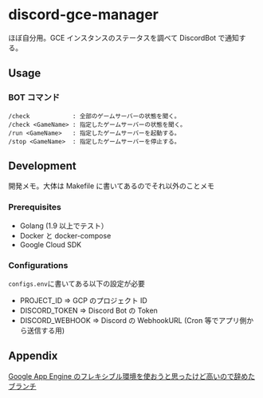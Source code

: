 # discord-gce-manager

ほぼ自分用。GCE インスタンスのステータスを調べて DiscordBot で通知する。

## Usage

### BOT コマンド

```
/check            : 全部のゲームサーバーの状態を聞く。
/check <GameName> : 指定したゲームサーバーの状態を聞く。
/run <GameName>   : 指定したゲームサーバーを起動する。
/stop <GameName>  : 指定したゲームサーバーを停止する。
```

## Development

開発メモ。大体は Makefile に書いてあるのでそれ以外のことメモ

### Prerequisites

- Golang (1.9 以上でテスト）
- Docker と docker-compose
- Google Cloud SDK

### Configurations

`configs.env`に書いてある以下の設定が必要

- PROJECT_ID => GCP のプロジェクト ID
- DISCORD_TOKEN => Discord Bot の Token
- DISCORD_WEBHOOK => Discord の WebhookURL (Cron 等でアプリ側から送信する用)

## Appendix

[Google App Engine のフレキシブル環境を使おうと思ったけど高いので辞めたブランチ](https://github.com/suzukenz/discord-gce-manager/tree/gae-flexible)
